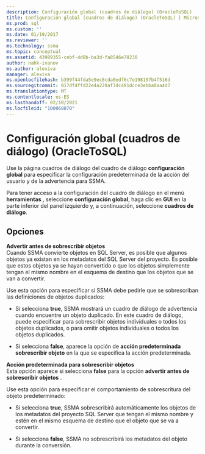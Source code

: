 ```yaml
---
description: Configuración global (cuadros de diálogo) (OracleToSQL)
title: Configuración global (cuadros de diálogo) (OracleToSQL) | Microsoft Docs
ms.prod: sql
ms.custom: ''
ms.date: 01/19/2017
ms.reviewer: ''
ms.technology: ssma
ms.topic: conceptual
ms.assetid: 43989355-cebf-4d8b-ba3d-fa8546e70230
author: nahk-ivanov
ms.author: alexiva
manager: alexiva
ms.openlocfilehash: b399f44fda5e9ec8cda0edf6c7e198157b4f516d
ms.sourcegitcommit: 917df4ffd22e4a229af7dc481dcce3ebba0aa4d7
ms.translationtype: MT
ms.contentlocale: es-ES
ms.lasthandoff: 02/10/2021
ms.locfileid: "100068870"
---
```

# <a name="global-settings-dialogs--oracletosql"></a>Configuración global (cuadros de diálogo) (OracleToSQL)
Use la página cuadros de diálogo del cuadro de diálogo **configuración global** para especificar la configuración predeterminada de la acción del usuario y de la advertencia para SSMA.  
  
Para tener acceso a la configuración del cuadro de diálogo en el menú **herramientas** , seleccione **configuración global**, haga clic en **GUI** en la parte inferior del panel izquierdo y, a continuación, seleccione **cuadros de diálogo**.  
  
## <a name="options"></a>Opciones  
**Advertir antes de sobrescribir objetos**  
Cuando SSMA convierte objetos en SQL Server, es posible que algunos objetos ya existan en los metadatos del SQL Server del proyecto. Es posible que estos objetos ya se hayan convertido o que los objetos simplemente tengan el mismo nombre en el esquema de destino que los objetos que se van a convertir.  
  
Use esta opción para especificar si SSMA debe pedirle que se sobrescriban las definiciones de objetos duplicados:  
  
-   Si selecciona **true**, SSMA mostrará un cuadro de diálogo de advertencia cuando encuentre un objeto duplicado. En este cuadro de diálogo, puede especificar para sobrescribir objetos individuales o todos los objetos duplicados, o para omitir objetos individuales o todos los objetos duplicados.  
  
-   Si selecciona **false**, aparece la opción de **acción predeterminada sobrescribir objeto** en la que se especifica la acción predeterminada.  
  
**Acción predeterminada para sobrescribir objetos**  
Esta opción aparece si selecciona **false** para la opción **advertir antes de sobrescribir objetos** .  
  
Use esta opción para especificar el comportamiento de sobrescritura del objeto predeterminado:  
  
-   Si selecciona **true**, SSMA sobrescribirá automáticamente los objetos de los metadatos del proyecto SQL Server que tengan el mismo nombre y estén en el mismo esquema de destino que el objeto que se va a convertir.  
  
-   Si selecciona **false**, SSMA no sobrescribirá los metadatos del objeto durante la conversión.  
  
